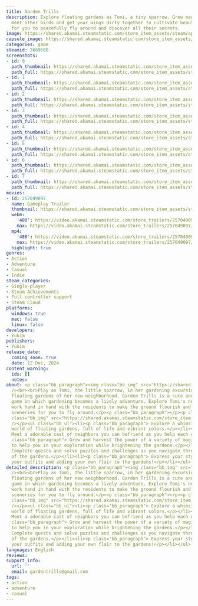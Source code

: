 ```yaml
---
title: Garden Trills
description: Explore floating gardens as Tomi, a tiny sparrow. Grow magical plants,
  meet other birds and get your wings dirty together to cultivate beautiful places
  for you to peacefully fly around and discover all their secrets.
image: https://shared.akamai.steamstatic.com/store_item_assets/steam/apps/2669500/header.jpg?t=1731596138
capsule_image: https://shared.akamai.steamstatic.com/store_item_assets/steam/apps/2669500/2325514599df124dc98b0e36f91d07a31b64713f/capsule_231x87.jpg?t=1731596138
categories: game
steamid: 2669500
screenshots:
- id: 0
  path_thumbnail: https://shared.akamai.steamstatic.com/store_item_assets/steam/apps/2669500/ss_08045133c983c36a9885149fc48717ccf2fdc22d.600x338.jpg?t=1731596138
  path_full: https://shared.akamai.steamstatic.com/store_item_assets/steam/apps/2669500/ss_08045133c983c36a9885149fc48717ccf2fdc22d.1920x1080.jpg?t=1731596138
- id: 1
  path_thumbnail: https://shared.akamai.steamstatic.com/store_item_assets/steam/apps/2669500/ss_0462b1e969406c35d12a0baad925ce898dfb1ac6.600x338.jpg?t=1731596138
  path_full: https://shared.akamai.steamstatic.com/store_item_assets/steam/apps/2669500/ss_0462b1e969406c35d12a0baad925ce898dfb1ac6.1920x1080.jpg?t=1731596138
- id: 2
  path_thumbnail: https://shared.akamai.steamstatic.com/store_item_assets/steam/apps/2669500/ss_86b828312c19dd68ce9f94172249867566804ada.600x338.jpg?t=1731596138
  path_full: https://shared.akamai.steamstatic.com/store_item_assets/steam/apps/2669500/ss_86b828312c19dd68ce9f94172249867566804ada.1920x1080.jpg?t=1731596138
- id: 3
  path_thumbnail: https://shared.akamai.steamstatic.com/store_item_assets/steam/apps/2669500/ss_01af70fe3ea210863c8422a20b6171e785c7737c.600x338.jpg?t=1731596138
  path_full: https://shared.akamai.steamstatic.com/store_item_assets/steam/apps/2669500/ss_01af70fe3ea210863c8422a20b6171e785c7737c.1920x1080.jpg?t=1731596138
- id: 4
  path_thumbnail: https://shared.akamai.steamstatic.com/store_item_assets/steam/apps/2669500/ss_c6c6f144f7dcda4cbb1ecaea5c50520f025b9022.600x338.jpg?t=1731596138
  path_full: https://shared.akamai.steamstatic.com/store_item_assets/steam/apps/2669500/ss_c6c6f144f7dcda4cbb1ecaea5c50520f025b9022.1920x1080.jpg?t=1731596138
- id: 5
  path_thumbnail: https://shared.akamai.steamstatic.com/store_item_assets/steam/apps/2669500/ss_3abbf0e0c612766247fb2eeb1656d4025f95b979.600x338.jpg?t=1731596138
  path_full: https://shared.akamai.steamstatic.com/store_item_assets/steam/apps/2669500/ss_3abbf0e0c612766247fb2eeb1656d4025f95b979.1920x1080.jpg?t=1731596138
- id: 6
  path_thumbnail: https://shared.akamai.steamstatic.com/store_item_assets/steam/apps/2669500/ss_f5371f2f758ddf3511076c0bf0352bd883b55fa3.600x338.jpg?t=1731596138
  path_full: https://shared.akamai.steamstatic.com/store_item_assets/steam/apps/2669500/ss_f5371f2f758ddf3511076c0bf0352bd883b55fa3.1920x1080.jpg?t=1731596138
- id: 7
  path_thumbnail: https://shared.akamai.steamstatic.com/store_item_assets/steam/apps/2669500/ss_1d9b0a99e3d52198b0224c7a957625914b9ff031.600x338.jpg?t=1731596138
  path_full: https://shared.akamai.steamstatic.com/store_item_assets/steam/apps/2669500/ss_1d9b0a99e3d52198b0224c7a957625914b9ff031.1920x1080.jpg?t=1731596138
movies:
- id: 257049097
  name: Gameplay Trailer
  thumbnail: https://shared.akamai.steamstatic.com/store_item_assets/steam/apps/257049097/movie.293x165.jpg?t=1724617224
  webm:
    '480': https://video.akamai.steamstatic.com/store_trailers/257049097/movie480_vp9.webm?t=1724617224
    max: https://video.akamai.steamstatic.com/store_trailers/257049097/movie_max_vp9.webm?t=1724617224
  mp4:
    '480': https://video.akamai.steamstatic.com/store_trailers/257049097/movie480.mp4?t=1724617224
    max: https://video.akamai.steamstatic.com/store_trailers/257049097/movie_max.mp4?t=1724617224
  highlight: true
genres:
- Action
- Adventure
- Casual
- Indie
steam_categories:
- Single-player
- Steam Achievements
- Full controller support
- Steam Cloud
platforms:
  windows: true
  mac: false
  linux: false
developers:
- Yukim
publishers:
- Yukim
release_date:
  coming_soon: true
  date: 12 Dec, 2024
content_warning:
  ids: []
  notes:
about: <p class="bb_paragraph"><img class="bb_img" src="https://shared.akamai.steamstatic.com/store_item_assets/steam/apps/2669500/extras/library_hero2.png?t=1731596138"
  /><br><br>Play as Tomi, the little sparrow, in her gardening excursion through the
  floating gardens of her new neighborhood. Garden Trills is a cute and wholesome
  game in which gardening becomes a lively adventure. Explore Tomi's new town and
  work hand in hand with the residents to make the ground flourish and create blooming
  sceneries for you to fly around.</p><p class="bb_paragraph"></p><p class="bb_paragraph"><img
  class="bb_img" src="https://shared.akamai.steamstatic.com/store_item_assets/steam/apps/2669500/extras/GameplayGif.gif?t=1731596138"
  /></p><ul class="bb_ul"><li><p class="bb_paragraph"> Explore a whimsical and relaxing
  world of floating gardens, full of life and vibrant colors.</p></li><li><p class="bb_paragraph">
  Meet a adorable cast of neighbors you can befriend as you help each other out.</p></li><li><p
  class="bb_paragraph"> Grow and harvest the power of a variety of magical flowers
  to help you in your exploration while brightening the gardens.</p></li><li><p class="bb_paragraph">
  Complete quests and solve puzzles and challenges as you navigate through the heart
  of the gardens.</p></li><li><p class="bb_paragraph"> Express your style by customizing
  your outfits and adding your own flair to the gardens!</p></li></ul>
detailed_description: <p class="bb_paragraph"><img class="bb_img" src="https://shared.akamai.steamstatic.com/store_item_assets/steam/apps/2669500/extras/library_hero2.png?t=1731596138"
  /><br><br>Play as Tomi, the little sparrow, in her gardening excursion through the
  floating gardens of her new neighborhood. Garden Trills is a cute and wholesome
  game in which gardening becomes a lively adventure. Explore Tomi's new town and
  work hand in hand with the residents to make the ground flourish and create blooming
  sceneries for you to fly around.</p><p class="bb_paragraph"></p><p class="bb_paragraph"><img
  class="bb_img" src="https://shared.akamai.steamstatic.com/store_item_assets/steam/apps/2669500/extras/GameplayGif.gif?t=1731596138"
  /></p><ul class="bb_ul"><li><p class="bb_paragraph"> Explore a whimsical and relaxing
  world of floating gardens, full of life and vibrant colors.</p></li><li><p class="bb_paragraph">
  Meet a adorable cast of neighbors you can befriend as you help each other out.</p></li><li><p
  class="bb_paragraph"> Grow and harvest the power of a variety of magical flowers
  to help you in your exploration while brightening the gardens.</p></li><li><p class="bb_paragraph">
  Complete quests and solve puzzles and challenges as you navigate through the heart
  of the gardens.</p></li><li><p class="bb_paragraph"> Express your style by customizing
  your outfits and adding your own flair to the gardens!</p></li></ul>
languages: English
reviews:
support_info:
  url: ''
  email: gardentrills@gmail.com
tags:
- action
- adventure
- casual
---
```

